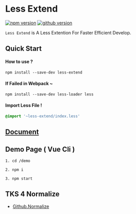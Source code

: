 # Less Extend
[![npm version](https://img.shields.io/badge/npm-3.0.2-red.svg)](https://img.shields.io/badge/npm-3.0.2-red.svg)
[![github version](https://img.shields.io/badge/github-3.0.2-blue.svg)](https://img.shields.io/badge/github-3.0.2-blue.svg)

` Less Extend ` is A Less Extention For Faster Efficient Develop.




## Quick Start


#### How to use ?


```console
npm install --save-dev less-extend
```


#### If Failed in Webpack ~

```console
npm install --save-dev less-loader less
```


#### Import Less File !

```css
@import '~less-extend/index.less'
```



## [Document](http://less-extend.joenix.com/)



## Demo Page ( Vue Cli )
```console
1. cd /demo

2. npm i

3. npm start

```


## TKS 4 Normalize
- [Github.Normalize](https://github.com/necolas/normalize.css)
